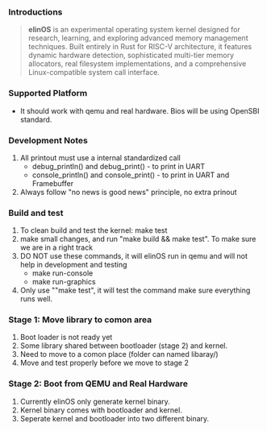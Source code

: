 ### Introductions
> **elinOS** is an experimental operating system kernel designed for research, learning, and exploring advanced memory management techniques. Built entirely in Rust for RISC-V architecture, it features dynamic hardware detection, sophisticated multi-tier memory allocators, real filesystem implementations, and a comprehensive Linux-compatible system call interface.

### Supported Platform
- It should work with qemu and real hardware. Bios will be using OpenSBI standard.

### Development Notes
1. All printout must use a internal standardized call
    - debug_println() and debug_print() - to print in UART
    - console_println() and console_print() - to print in UART and Framebuffer
2. Always follow "no news is good news" principle, no extra prinout 

### Build and test
1. To clean build and test the kernel: make test
2. make small changes, and run "make build && make test".  To make sure we are in a right track
3. DO NOT use these commands, it will elinOS run in qemu and will not help in development and testing
    - make run-console
    - make run-graphics
4. Only use ""make test", it will test the command make sure everything runs well.

### Stage 1: Move library to comon area
1. Boot loader is not ready yet
2. Some library shared between bootloader (stage 2) and kernel. 
3. Need to move to a comon place (folder can named libaray/)
4. Move and test properly before we move to stage 2

### Stage 2: Boot from QEMU and Real Hardware
1. Currently elinOS only generate kernel binary. 
2. Kernel binary comes with bootloader and kernel. 
3. Seperate kernel and bootloader into two different binary.
